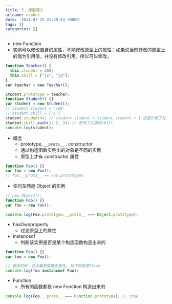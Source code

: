 ```yaml
---
title: 5. 原型深入
urlname: ezebcz
date: '2021-07-25 21:39:43 +0800'
tags: []
categories: []
---
```


- new Function
- 实例可以修改自身的属性，不能修改原型上的属性；如果说当前修改的原型上的值为引用值，并没有修改引用，所以可以修改。

```javascript
function Teacher() {
  this.student = 500;
  this.skill = ["js", "jq"];
}
var teacher = new Teacher();

Student.prototype = teacher;
function Student() {}
var student = new Student();
// student.student = '100'
// student.skill = ['1']
student.student++; // student.student = student.student + 1 这里引用了父类的student=500  子类是501
student.skill.push(1, 2, 3); // 修改了父类的skill
console.log(student);
```

- 概念
  - prototype, `__proto__` , constructor
  - 通过构造函数实例出的对象是不同的实例
  - 原型上才有 constructor 属性

```javascript
function Foo() {}
var foo = new Foo();
// foo.__proto__ == Foo.prototypes
```

- 任何东西是 Object 的实例

```javascript
// new Object();
function Foo() {}
var foo = new Foo();

console.log(Foo.prototype.__proto__ === Object.prototype);
```

- hasOwnproperty
  - 过滤原型上的属性
- instanceof
  - 判断该实例是否是某个构造函数构造出来的

```javascript
function Foo() {}
var foo = new Foo();

// 查找机制：会沿着原型链去查找, 找不到就是false
console.log(foo instanceof Foo);
```

- Function
  - 所有的函数都是 new Function 构造出来的

```javascript
console.log(Foo.__proto__ === Function.prototype); // true
```
